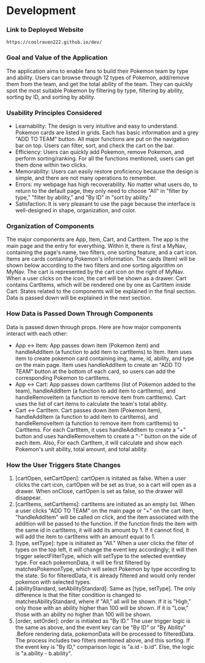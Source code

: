 # Development

### Link to Deployed Website
`https://coolraven222.github.io/dev/`

### Goal and Value of the Application
The application aims to enable fans to build their Pokemon team by type and ability. Users can browse through 12 types of Pokemon, add/remove them from the team, and get the total ability of the team. They can quickly spot the most suitable Pokemon by filtering by type, filtering by ability, sorting by ID, and sorting by ability.

### Usability Principles Considered
* Learnability: The design is very intuitive and easy to understand. Pokemon cards are listed in grids. Each has basic information and a grey "ADD TO TEAM" button. All major functions are put on the navigation bar on top. Users can filter, sort, and check the cart on the bar.
* Efficiency: Users can quickly add Pokemon, remove Pokemon, and perform sorting/ranking. For all the functions mentioned, users can get them done within two clicks.
* Memorability: Users can easily restore proficiency because the design is simple, and there are not many operations to remember.
* Errors: my webpage has high recoverability. No matter what users do, to return to the default page, they only need to choose "All" in "filter by type," "filter by ability," and "By ID" in "sort by ability."
* Satisfaction: It is very pleasant to use the page because the interface is well-designed in shape, organization, and color.

### Organization of Components
The major components are App, Item, Cart, and CartItem. The app is the main page and the entry for everything. Within it, there is first a MyNav, containing the page's name, two filters, one sorting feature, and a cart icon. Items are cards containing Pokemon's information. The cards (Item) will be shown below according to the two filters and one sorting algorithm on MyNav. The cart is represented by the cart icon on the right of MyNav. When a user clicks on the icon, the cart will be shown as a drawer. Cart contains CartItems, which will be rendered one by one as CartItem inside Cart. States related to the components will be explained in the final section. Data is passed down will be explained in the next section.

### How Data is Passed Down Through Components
Data is passed down through props. Here are how major components interact with each other:
* App <-> Item: App passes down item (Pokemon item) and handleAddItem (a function to add item to cartItems) to Item. Item uses item to create pokemon card containing img, name, id, ability, and type on the main page. Item uses handleAddItem to create an "ADD TO TEAM" button at the bottom of each card, so users can add the corresponding Pokemon to cartItems.
* App <-> Cart: App passes down cartItems (list of Pokemon added to the team), handleAddItem (a function to add item to cartItems), and handleRemoveItem (a function to remove item from cartItems). Cart uses the list of cart items to calculate the team's total ability.
* Cart <-> CartItem: Cart passes down item (Pokemon item), handleAddItem (a function to add item to cartItems), and handleRemoveItem (a function to remove item from cartItems) to CartItems. For each CartItem, it uses handleAddItem to create a "+" button and uses handleRemoveItem to create a "-" button on the side of each item. Also, For each CartItem, it will calculate and show each Pokemon's unit ability, total amount, and total ability.


### How the User Triggers State Changes
1. [cartOpen, setCartOpen]: cartOpen is initated as false. When a user clicks the cart icon, cartOpen will be set as true, so a cart will open as a drawer. When onClose, cartOpen is set as false, so the drawer will disappear.
2. [cartItems, setCartItems]: cartItems are initiated as an empty list. When a user clicks "ADD TO TEAM" on the main page or "+" on the cart item, "handleAddItem" will be called on click, and the item associated with the addition will be passed to the function. If the function finds the item with the same id in cartItems, it will add its amount by 1. If it cannot find, it will add the item to cartItems with an amount equal to 1.
3. [type, setType]: type is initiated as "All." When a user clicks the filter of types on the top left, it will change the event key accordingly; it will then trigger selectFilterType, which will setType to the selected eventkey type. For each pokemonData, it will be first filtered by matchesPokemonType, which will select Pokemon by type according to the state. So for filteredData, it is already filtered and would only render pokemon with selected types.
4. [abilityStandard, setAbilityStandard]: Same as [type, setType]. The only difference is that the filter condition is changed to matchesAbilityStandard, where if "All," all will be shown. If it is "High," only those with an ability higher than 100 will be shown. If it is "Low," those with an ability no higher than 100 will be shown.
5. [order, setOrder]: order is initiated as "By ID." The user trigger logic is the same as above, and the event key can be "By ID" or "By Ability" .Before rendering data, pokemonData will be processed to filteredData. The process includes two filters mentioned above, and this sorting. If the event key is "By ID," comparison logic is "a.id - b.id". Else, the logic is "a.ability - b.ability". 
